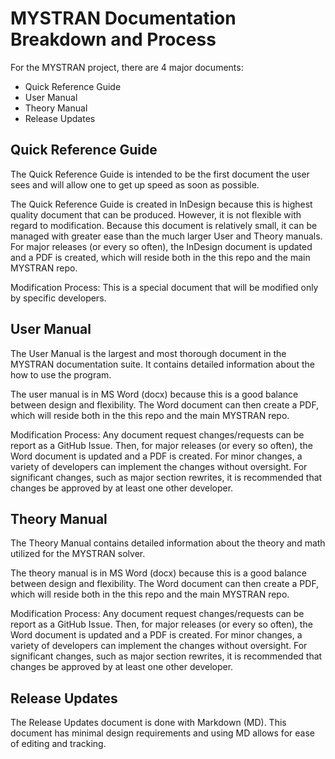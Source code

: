 # MYSTRAN Documentation Breakdown and Process

For the MYSTRAN project, there are 4 major documents:
- Quick Reference Guide
- User Manual
- Theory Manual
- Release Updates

## Quick Reference Guide

The Quick Reference Guide is intended to be the first document the user sees and will allow one to get up speed as soon as possible.

The Quick Reference Guide is created in InDesign because this is highest quality document that can be produced. However, it is not flexible with regard to modification. Because this document is relatively small, it can be managed with greater ease than the much larger User and Theory manuals. For major releases (or every so often), the InDesign document is updated and a PDF is created, which will reside both in the this repo and the main MYSTRAN repo.

Modification Process:
This is a special document that will be modified only by specific developers.

## User Manual

The User Manual is the largest and most thorough document in the MYSTRAN documentation suite. It contains detailed information about the how to use the program.

The user manual is in MS Word (docx) because this is a good balance between design and flexibility. The Word document can then create a PDF, which will reside both in the this repo and the main MYSTRAN repo.

Modification Process:
Any document request changes/requests can be report as a GitHub Issue. Then, for major releases (or every so often), the Word document is updated and a PDF is created. For minor changes, a variety of developers can implement the changes without oversight.
For significant changes, such as major section rewrites, it is recommended that changes be approved by at least one other developer.

## Theory Manual

The Theory Manual contains detailed information about the theory and math utilized for the MYSTRAN solver.

The theory manual is in MS Word (docx) because this is a good balance between design and flexibility. The Word document can then create a PDF, which will reside both in the this repo and the main MYSTRAN repo.

Modification Process:
Any document request changes/requests can be report as a GitHub Issue. Then, for major releases (or every so often), the Word document is updated and a PDF is created. For minor changes, a variety of developers can implement the changes without oversight.
For significant changes, such as major section rewrites, it is recommended that changes be approved by at least one other developer.

## Release Updates

The Release Updates document is done with Markdown (MD). This document has minimal design requirements and using MD allows for ease of editing and tracking.
